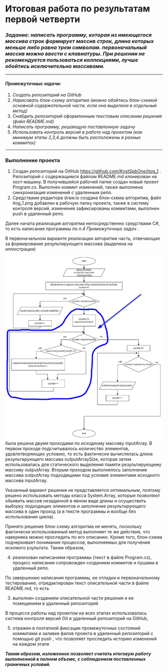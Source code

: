 # Итоговая работа по результатам первой четверти

### ***Задание:*** _написать программу, которая из имеющегося массива строк формирует массив строк, длина которых меньше либо равна трем символам. первоначальный массив можно ввести с клавиатуры. При решении не рекомендуется пользоваться коллекциями, лучше обойтись исключительно массивами._
***
#### ***Промежуточные задачи:***
1. _Создать репозиторий на GitHub_
2. _Нарисовать блок-схему алгоритма (можно обойтись блок-схемой основной содержательной части, если она выделена в отдельный метод)_
3. _Снабдить репозиторий оформленным текстовым описаним решения (файл README.md)_
4. _Написать программу, решающую поставленную задачу_
5. _Использовать контроль версий в работе над проектом (как минимум этапы 2,3,4 должны быть расположены в разных коммитах)_
***
### Выполнение проекта
1. Создан репозиторий на GitHub https://github.com/KnstSpbOne/itog_1 .
Репозиторий с содержащимся файлом README.md клонирован на хост-машину. В получившейся рабочей папке создан новый проект Program.cs. Выполнен коммит изменений, также выполнена синхронизация изменений с удаленным репо.
2. Средствами редактора draw.io создана блок-схема алгоритма, файл itog_1.png добавлен в рабочую папку проекта, также в систему контроля версий, изменения зафиксированы коммитами, выполнен push  в удаленный репо.

Далее начата реализация алгоритма непосредственно средствами С#, то есть написание программы по _п.4 Промежуточных задач_ .

В первоначальном варианте реализации алгоритма часть, отвечающая за формирование результирующего массива (выделена на иллюстрации)

![формирование результирующего массива](itog_1.1.png)
была решена двумя проходами по исходному массиву inputArray. В первом проходе подсчитывалось количество элементов, удовлетворяющих условию, то есть фактически вычислялась длина результирующего массива outputArraySize, которая затем использовалась для статического выделения памяти результирующему массиву outputArray. Вторым проходом выполнялось заполнение массива outputArray подходящими под условия элементами исходного массива inputArray.

Указанный вариант решения не представляется оптимальным, поэтому решено использовать методы класса System.Array, которые позволяют обьявить массив незаданной в явном виде длины и осуществить выборку подходящих элементов и заполнение результирующего массива в один проход (а в тексте программы и вообще без использования цикла).

Принято решение блок-схему алгоритма не менять, поскольку фактически использованный метод выполняет те же действия, что наверняка можно проследить по его описанию. Кроме того, блок-схема подчеркивает понимание процессов, выполняемых для получения искомого рзультата. Таким образом,

4. реализован написанием программы (текст в файле Program.cs), процесс написания сопровожден созданием коммитов и пушами в удаленный репо.

По завершению написания программы, ее отладки и первоначальному тестированию, отредактирован текст описательной части в файле README.md, то есть 

3. выполнен созданием описательной части решения и ее помещением в удаленный репозиторий

В процессе работы над проектом на всех этапах использовалась система контроля версий Git и удаленный репозиторий на GitHub,

5. отражен в поэтапной фиксации промежуточных состояний коммитами и заливке фалов проекта в удаленный репозиторий с помощью git push , что позволяет проследить историю изменений на каждом этапе

***_Таким образом, изложенное позволяет считать итоговую работу выполненной в полном объеме, с соблюдением поставленных граничных условий._***


